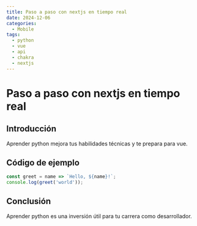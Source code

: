 ```yaml
---
title: Paso a paso con nextjs en tiempo real
date: 2024-12-06
categories:
  - Mobile
tags:
  - python
  - vue
  - api
  - chakra
  - nextjs
---
```


# Paso a paso con nextjs en tiempo real

## Introducción

Aprender python mejora tus habilidades técnicas y te prepara para vue.

## Código de ejemplo

```javascript
const greet = name => `Hello, ${name}!`;
console.log(greet('world'));
```

## Conclusión

Aprender python es una inversión útil para tu carrera como desarrollador.